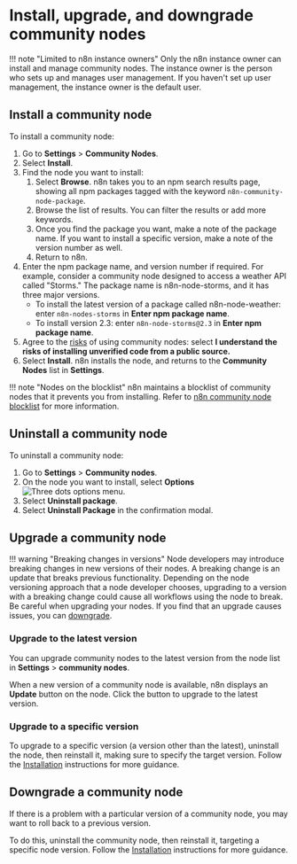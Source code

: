 # Install, upgrade, and downgrade community nodes

!!! note "Limited to n8n instance owners"
    Only the n8n instance owner can install and manage community nodes. The instance owner is the person who sets up and manages user management. If you haven't set up user management, the instance owner is the default user.

## Install a community node

To install a community node:

1. Go to **Settings** > **Community Nodes**.
2. Select **Install**.
3. Find the node you want to install:
    1. Select **Browse**. n8n takes you to an npm search results page, showing all npm packages tagged with the keyword `n8n-community-node-package`.
    2. Browse the list of results. You can filter the results or add more keywords.
    3. Once you find the package you want, make a note of the package name. If you want to install a specific version, make a note of the version number as well.
    4. Return to n8n.
4. Enter the npm package name, and version number if required. For example, consider a community node designed to access a weather API called "Storms." The package name is n8n-node-storms, and it has three major versions.
    * To install the latest version of a package called n8n-node-weather: enter `n8n-nodes-storms` in **Enter npm package name**.
    * To install version 2.3: enter `n8n-node-storms@2.3` in **Enter npm package name**.
    <!-- vale off -->
5. Agree to the [risks](/integrations/community-nodes/risks/) of using community nodes: select **I understand the risks of installing unverified code from a public source.**
    <!-- vale on -->
6. Select **Install**. n8n installs the node, and returns to the **Community Nodes** list in **Settings**.

!!! note "Nodes on the blocklist"
    n8n maintains a blocklist of community nodes that it prevents you from installing. Refer to [n8n community node blocklist](/integrations/community-nodes/blocklist/) for more information.

## Uninstall a community node

To uninstall a community node:

1. Go to **Settings** > **Community nodes**.
2. On the node you want to install, select **Options** <span class="inline-image">![Three dots options menu](/_images/common-icons/three-dot-options-menu.png)</span>.
3. Select **Uninstall package**.
4. Select **Uninstall Package** in the confirmation modal.

## Upgrade a community node

!!! warning "Breaking changes in versions"
    Node developers may introduce breaking changes in new versions of their nodes. A breaking change is an update that breaks previous functionality. Depending on the node versioning approach that a node developer chooses, upgrading to a version with a breaking change could cause all workflows using the node to break. Be careful when upgrading your nodes. If you find that an upgrade causes issues, you can [downgrade](#downgrade-a-community-node).

### Upgrade to the latest version

You can upgrade community nodes to the latest version from the node list in **Settings** > **community nodes**.

When a new version of a community node is available, n8n displays an **Update** button on the node. Click the button to upgrade to the latest version.

### Upgrade to a specific version

To upgrade to a specific version (a version other than the latest), uninstall the node, then reinstall it, making sure to specify the target version. Follow the [Installation](#install-a-community-node) instructions for more guidance.

## Downgrade a community node

If there is a problem with a particular version of a community node, you may want to roll back to a previous version.

To do this, uninstall the community node, then reinstall it, targeting a specific node version. Follow the [Installation](#install-a-community-node) instructions for more guidance.

